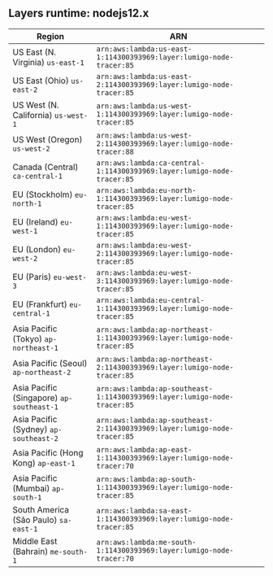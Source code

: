Layers runtime: nodejs12.x
----
| Region | ARN |
| --- | --- |
|US East (N. Virginia)  `us-east-1`|`arn:aws:lambda:us-east-1:114300393969:layer:lumigo-node-tracer:85`|
|US East (Ohio)  `us-east-2`|`arn:aws:lambda:us-east-2:114300393969:layer:lumigo-node-tracer:85`|
|US West (N. California)  `us-west-1`|`arn:aws:lambda:us-west-1:114300393969:layer:lumigo-node-tracer:85`|
|US West (Oregon)  `us-west-2`|`arn:aws:lambda:us-west-2:114300393969:layer:lumigo-node-tracer:88`|
|Canada (Central)  `ca-central-1`|`arn:aws:lambda:ca-central-1:114300393969:layer:lumigo-node-tracer:85`|
|EU (Stockholm)  `eu-north-1`|`arn:aws:lambda:eu-north-1:114300393969:layer:lumigo-node-tracer:85`|
|EU (Ireland)  `eu-west-1`|`arn:aws:lambda:eu-west-1:114300393969:layer:lumigo-node-tracer:85`|
|EU (London)  `eu-west-2`|`arn:aws:lambda:eu-west-2:114300393969:layer:lumigo-node-tracer:85`|
|EU (Paris)  `eu-west-3`|`arn:aws:lambda:eu-west-3:114300393969:layer:lumigo-node-tracer:85`|
|EU (Frankfurt)  `eu-central-1`|`arn:aws:lambda:eu-central-1:114300393969:layer:lumigo-node-tracer:85`|
|Asia Pacific (Tokyo)  `ap-northeast-1`|`arn:aws:lambda:ap-northeast-1:114300393969:layer:lumigo-node-tracer:85`|
|Asia Pacific (Seoul)  `ap-northeast-2`|`arn:aws:lambda:ap-northeast-2:114300393969:layer:lumigo-node-tracer:85`|
|Asia Pacific (Singapore)  `ap-southeast-1`|`arn:aws:lambda:ap-southeast-1:114300393969:layer:lumigo-node-tracer:85`|
|Asia Pacific (Sydney)  `ap-southeast-2`|`arn:aws:lambda:ap-southeast-2:114300393969:layer:lumigo-node-tracer:85`|
|Asia Pacific (Hong Kong)  `ap-east-1`|`arn:aws:lambda:ap-east-1:114300393969:layer:lumigo-node-tracer:70`|
|Asia Pacific (Mumbai)  `ap-south-1`|`arn:aws:lambda:ap-south-1:114300393969:layer:lumigo-node-tracer:85`|
|South America (São Paulo)  `sa-east-1`|`arn:aws:lambda:sa-east-1:114300393969:layer:lumigo-node-tracer:85`|
|Middle East (Bahrain)  `me-south-1`|`arn:aws:lambda:me-south-1:114300393969:layer:lumigo-node-tracer:70`|
